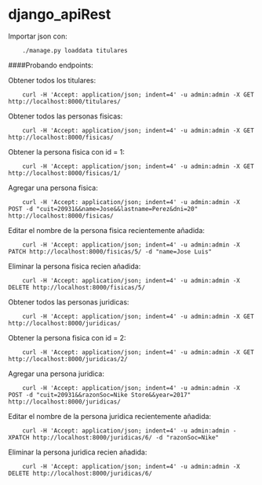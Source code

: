 # django_apiRest

Importar json con: 
~~~~
	./manage.py loaddata titulares
~~~~

####Probando endpoints:
	
Obtener todos los titulares:
~~~~
	curl -H 'Accept: application/json; indent=4' -u admin:admin -X GET http://localhost:8000/titulares/
~~~~

Obtener todos las personas fisicas:
~~~~
	curl -H 'Accept: application/json; indent=4' -u admin:admin -X GET http://localhost:8000/fisicas/
~~~~

Obtener la persona fisica con id = 1:
~~~~
	curl -H 'Accept: application/json; indent=4' -u admin:admin -X GET http://localhost:8000/fisicas/1/
~~~~

Agregar una persona fisica:
~~~~
    curl -H 'Accept: application/json; indent=4' -u admin:admin -X POST -d "cuit=20931&&name=Jose&&lastname=Perez&dni=20" http://localhost:8000/fisicas/
~~~~

Editar el nombre de la persona fisica recientemente añadida:
~~~~
    curl -H 'Accept: application/json; indent=4' -u admin:admin -X PATCH http://localhost:8000/fisicas/5/ -d "name=Jose Luis"
~~~~

Eliminar la persona fisica recien añadida:
~~~~
    curl -H 'Accept: application/json; indent=4' -u admin:admin -X DELETE http://localhost:8000/fisicas/5/
~~~~

Obtener todos las personas juridicas:
~~~~
	curl -H 'Accept: application/json; indent=4' -u admin:admin -X GET http://localhost:8000/juridicas/
~~~~

Obtener la persona fisica con id = 2:
~~~~
	curl -H 'Accept: application/json; indent=4' -u admin:admin -X GET http://localhost:8000/juridicas/2/
~~~~

Agregar una persona juridica:
~~~~
    curl -H 'Accept: application/json; indent=4' -u admin:admin -X POST -d "cuit=20931&&razonSoc=Nike Store&&year=2017" http://localhost:8000/juridicas/
~~~~

Editar el nombre de la persona juridica recientemente añadida:
~~~~
    curl -H 'Accept: application/json; indent=4' -u admin:admin -XPATCH http://localhost:8000/juridicas/6/ -d "razonSoc=Nike"
~~~~

Eliminar la persona juridica recien añadida:
~~~~
    curl -H 'Accept: application/json; indent=4' -u admin:admin -X DELETE http://localhost:8000/juridicas/6/
~~~~


